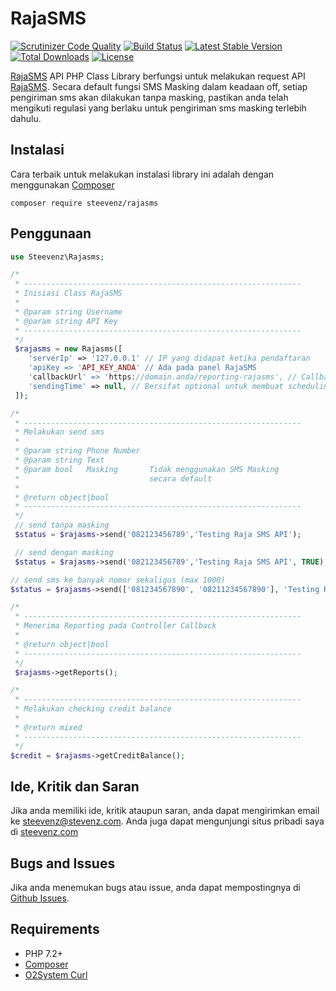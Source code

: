 # RajaSMS

[![Scrutinizer Code Quality](https://scrutinizer-ci.com/g/steevenz/rajasms/badges/quality-score.png?b=master)](https://scrutinizer-ci.com/g/steevenz/rajasms/?branch=master)
[![Build Status](https://scrutinizer-ci.com/g/steevenz/rajasms/badges/build.png?b=master)](https://scrutinizer-ci.com/g/steevenz/rajasms/build-status/master)
[![Latest Stable Version](https://poser.pugx.org/steevenz/rajasms/v/stable)](https://packagist.org/packages/steevenz/rajasms)
[![Total Downloads](https://poser.pugx.org/steevenz/rajasms/downloads)](https://packagist.org/packages/steevenz/rajasms)
[![License](https://poser.pugx.org/steevenz/rajasms/license)](https://packagist.org/packages/steevenz/rajasms)

[RajaSMS][11] API PHP Class Library berfungsi untuk melakukan request API [RajaSMS][11]. Secara default fungsi SMS Masking dalam keadaan off, setiap pengiriman sms akan dilakukan tanpa masking, pastikan anda 
telah mengikuti regulasi yang berlaku untuk pengiriman sms masking terlebih dahulu.

Instalasi
---------
Cara terbaik untuk melakukan instalasi library ini adalah dengan menggunakan [Composer][7]
```
composer require steevenz/rajasms
```

Penggunaan
----------
```php
use Steevenz\Rajasms;

/*
 * --------------------------------------------------------------
 * Inisiasi Class RajaSMS
 *
 * @param string Username
 * @param string API Key
 * --------------------------------------------------------------
 */
 $rajasms = new Rajasms([
    'serverIp' => '127.0.0.1' // IP yang didapat ketika pendaftaran
    'apiKey => 'API_KEY_ANDA' // Ada pada panel RajaSMS
    'callbackUrl' => 'https://domain.anda/reporting-rajasms', // Callback ke controller reporting anda
    'sendingTime' => null, // Bersifat optional untuk membuat scheduling sms
 ]);

/*
 * --------------------------------------------------------------
 * Melakukan send sms
 *
 * @param string Phone Number
 * @param string Text
 * @param bool   Masking       Tidak menggunakan SMS Masking 
 *                             secara default
 *
 * @return object|bool
 * --------------------------------------------------------------
 */
 // send tanpa masking
 $status = $rajasms->send('082123456789','Testing Raja SMS API');

 // send dengan masking
 $status = $rajasms->send('082123456789','Testing Raja SMS API', TRUE);

// send sms ke banyak nomor sekaligus (max 1000)
$status = $rajasms->send(['081234567890', '08211234567890'], 'Testing Raja SMS API');

/*
 * --------------------------------------------------------------
 * Menerima Reporting pada Controller Callback
 *
 * @return object|bool
 * --------------------------------------------------------------
 */
 $rajasms->getReports();

/*
 * --------------------------------------------------------------
 * Melakukan checking credit balance
 *
 * @return mixed
 * --------------------------------------------------------------
 */
$credit = $rajasms->getCreditBalance();

```

Ide, Kritik dan Saran
---------------------
Jika anda memiliki ide, kritik ataupun saran, anda dapat mengirimkan email ke [steevenz@stevenz.com][3]. 
Anda juga dapat mengunjungi situs pribadi saya di [steevenz.com][1]

Bugs and Issues
---------------
Jika anda menemukan bugs atau issue, anda dapat mempostingnya di [Github Issues][6].

Requirements
------------
- PHP 7.2+
- [Composer][9]
- [O2System Curl][10]

[1]: http://steevenz.com
[2]: http://steevenz.com/blog/rajasms-api
[3]: mailto:steevenz@steevenz.com
[4]: http://github.com/steevenz/rajasms
[5]: http://github.com/steevenz/rajasms/wiki
[6]: http://github.com/steevenz/rajasms/issues
[7]: https://packagist.org/packages/steevenz/rajasms
[9]: https://getcomposer.org
[10]: http://github.com/o2system/curl
[11]: http://raja-sms.com
